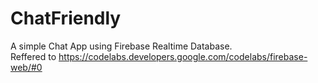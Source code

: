 # ChatFriendly
A simple Chat App using Firebase Realtime Database.  
Reffered to https://codelabs.developers.google.com/codelabs/firebase-web/#0
